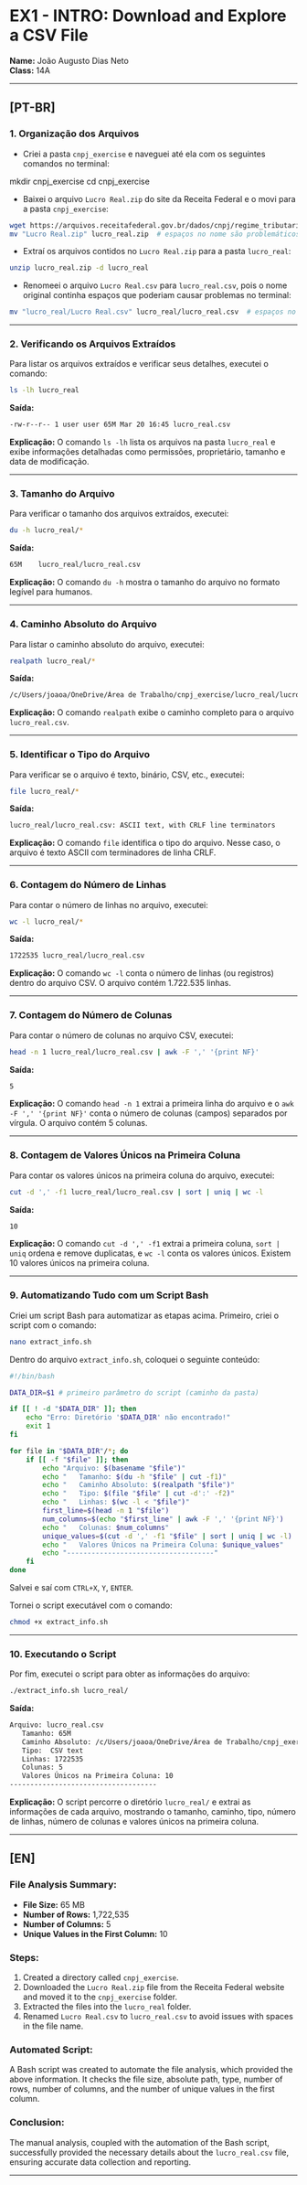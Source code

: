 
# EX1 - INTRO: Download and Explore a CSV File
**Name:** João Augusto Dias Neto  
**Class:** 14A  

---

## **[PT-BR]**

### 1. Organização dos Arquivos
- Criei a pasta `cnpj_exercise` e naveguei até ela com os seguintes comandos no terminal:


mkdir cnpj_exercise
cd cnpj_exercise


- Baixei o arquivo `Lucro Real.zip` do site da Receita Federal e o movi para a pasta `cnpj_exercise`:

```bash
wget https://arquivos.receitafederal.gov.br/dados/cnpj/regime_tributario/Lucro%20Real.zip
mv "Lucro Real.zip" lucro_real.zip  # espaços no nome são problemáticos
```

- Extraí os arquivos contidos no `Lucro Real.zip` para a pasta `lucro_real`:

```bash
unzip lucro_real.zip -d lucro_real
```

- Renomeei o arquivo `Lucro Real.csv` para `lucro_real.csv`, pois o nome original continha espaços que poderiam causar problemas no terminal:

```bash
mv "lucro_real/Lucro Real.csv" lucro_real/lucro_real.csv  # espaços no nome são problemáticos
```

---

### 2. Verificando os Arquivos Extraídos
Para listar os arquivos extraídos e verificar seus detalhes, executei o comando:

```bash
ls -lh lucro_real
```

**Saída:**

```bash
-rw-r--r-- 1 user user 65M Mar 20 16:45 lucro_real.csv
```

**Explicação:** O comando `ls -lh` lista os arquivos na pasta `lucro_real` e exibe informações detalhadas como permissões, proprietário, tamanho e data de modificação.

---

### 3. Tamanho do Arquivo
Para verificar o tamanho dos arquivos extraídos, executei:

```bash
du -h lucro_real/*
```

**Saída:**

```bash
65M    lucro_real/lucro_real.csv
```

**Explicação:** O comando `du -h` mostra o tamanho do arquivo no formato legível para humanos.

---

### 4. Caminho Absoluto do Arquivo
Para listar o caminho absoluto do arquivo, executei:

```bash
realpath lucro_real/*
```

**Saída:**

```bash
/c/Users/joaoa/OneDrive/Área de Trabalho/cnpj_exercise/lucro_real/lucro_real.csv
```

**Explicação:** O comando `realpath` exibe o caminho completo para o arquivo `lucro_real.csv`.

---

### 5. Identificar o Tipo do Arquivo
Para verificar se o arquivo é texto, binário, CSV, etc., executei:

```bash
file lucro_real/*
```

**Saída:**

```bash
lucro_real/lucro_real.csv: ASCII text, with CRLF line terminators
```

**Explicação:** O comando `file` identifica o tipo do arquivo. Nesse caso, o arquivo é texto ASCII com terminadores de linha CRLF.

---

### 6. Contagem do Número de Linhas
Para contar o número de linhas no arquivo, executei:

```bash
wc -l lucro_real/*
```

**Saída:**

```bash
1722535 lucro_real/lucro_real.csv
```

**Explicação:** O comando `wc -l` conta o número de linhas (ou registros) dentro do arquivo CSV. O arquivo contém 1.722.535 linhas.

---

### 7. Contagem do Número de Colunas
Para contar o número de colunas no arquivo CSV, executei:

```bash
head -n 1 lucro_real/lucro_real.csv | awk -F ',' '{print NF}'
```

**Saída:**

```bash
5
```

**Explicação:** O comando `head -n 1` extrai a primeira linha do arquivo e o `awk -F ',' '{print NF}'` conta o número de colunas (campos) separados por vírgula. O arquivo contém 5 colunas.

---

### 8. Contagem de Valores Únicos na Primeira Coluna
Para contar os valores únicos na primeira coluna do arquivo, executei:

```bash
cut -d ',' -f1 lucro_real/lucro_real.csv | sort | uniq | wc -l
```

**Saída:**

```bash
10
```

**Explicação:** O comando `cut -d ',' -f1` extrai a primeira coluna, `sort | uniq` ordena e remove duplicatas, e `wc -l` conta os valores únicos. Existem 10 valores únicos na primeira coluna.

---

### 9. Automatizando Tudo com um Script Bash
Criei um script Bash para automatizar as etapas acima. Primeiro, criei o script com o comando:

```bash
nano extract_info.sh
```

Dentro do arquivo `extract_info.sh`, coloquei o seguinte conteúdo:

```bash
#!/bin/bash

DATA_DIR=$1 # primeiro parâmetro do script (caminho da pasta)

if [[ ! -d "$DATA_DIR" ]]; then
    echo "Erro: Diretório '$DATA_DIR' não encontrado!"
    exit 1
fi

for file in "$DATA_DIR"/*; do
    if [[ -f "$file" ]]; then
        echo "Arquivo: $(basename "$file")"
        echo "   Tamanho: $(du -h "$file" | cut -f1)"
        echo "   Caminho Absoluto: $(realpath "$file")"
        echo "   Tipo: $(file "$file" | cut -d':' -f2)"
        echo "   Linhas: $(wc -l < "$file")"
        first_line=$(head -n 1 "$file")
        num_columns=$(echo "$first_line" | awk -F ',' '{print NF}')
        echo "   Colunas: $num_columns"
        unique_values=$(cut -d ',' -f1 "$file" | sort | uniq | wc -l)
        echo "   Valores Únicos na Primeira Coluna: $unique_values"
        echo "------------------------------------"
    fi
done
```

Salvei e saí com `CTRL+X`, `Y`, `ENTER`.

Tornei o script executável com o comando:

```bash
chmod +x extract_info.sh
```

---

### 10. Executando o Script
Por fim, executei o script para obter as informações do arquivo:

```bash
./extract_info.sh lucro_real/
```

**Saída:**

```bash
Arquivo: lucro_real.csv
   Tamanho: 65M
   Caminho Absoluto: /c/Users/joaoa/OneDrive/Área de Trabalho/cnpj_exercise/lucro_real/lucro_real.csv
   Tipo:  CSV text
   Linhas: 1722535
   Colunas: 5
   Valores Únicos na Primeira Coluna: 10
------------------------------------
```

**Explicação:** O script percorre o diretório `lucro_real/` e extrai as informações de cada arquivo, mostrando o tamanho, caminho, tipo, número de linhas, número de colunas e valores únicos na primeira coluna.

---

## **[EN]**

### **File Analysis Summary:**
- **File Size:** 65 MB
- **Number of Rows:** 1,722,535
- **Number of Columns:** 5
- **Unique Values in the First Column:** 10

### **Steps:**
1. Created a directory called `cnpj_exercise`.
2. Downloaded the `Lucro Real.zip` file from the Receita Federal website and moved it to the `cnpj_exercise` folder.
3. Extracted the files into the `lucro_real` folder.
4. Renamed `Lucro Real.csv` to `lucro_real.csv` to avoid issues with spaces in the file name.

### **Automated Script:**
A Bash script was created to automate the file analysis, which provided the above information. It checks the file size, absolute path, type, number of rows, number of columns, and the number of unique values in the first column.

### **Conclusion:**
The manual analysis, coupled with the automation of the Bash script, successfully provided the necessary details about the `lucro_real.csv` file, ensuring accurate data collection and reporting.

---


